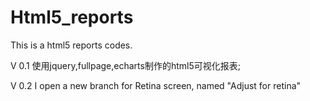 # Html5_reports

This is a html5 reports codes.

V 0.1 使用jquery,fullpage,echarts制作的html5可视化报表;

V 0.2 I open a new branch for Retina screen, named "Adjust for retina"
